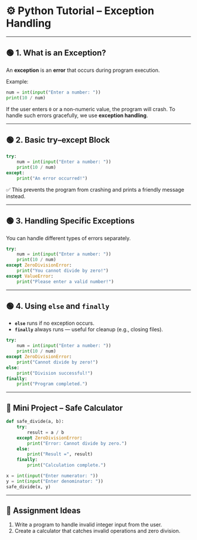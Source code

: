 # ⚙️ **Python Tutorial – Exception Handling**

---

## 🟢 **1. What is an Exception?**

An **exception** is an **error** that occurs during program execution.

Example:

```python
num = int(input("Enter a number: "))
print(10 / num)
```

If the user enters `0` or a non-numeric value, the program will crash.
To handle such errors gracefully, we use **exception handling**.

---

## 🟢 **2. Basic try–except Block**

```python
try:
    num = int(input("Enter a number: "))
    print(10 / num)
except:
    print("An error occurred!")
```

✅ This prevents the program from crashing and prints a friendly message instead.

---

## 🟢 **3. Handling Specific Exceptions**

You can handle different types of errors separately.

```python
try:
    num = int(input("Enter a number: "))
    print(10 / num)
except ZeroDivisionError:
    print("You cannot divide by zero!")
except ValueError:
    print("Please enter a valid number!")
```

---

## 🟢 **4. Using `else` and `finally`**

* **`else`** runs if no exception occurs.
* **`finally`** always runs — useful for cleanup (e.g., closing files).

```python
try:
    num = int(input("Enter a number: "))
    print(10 / num)
except ZeroDivisionError:
    print("Cannot divide by zero!")
else:
    print("Division successful!")
finally:
    print("Program completed.")
```

---


## 🧩 **Mini Project – Safe Calculator**

```python
def safe_divide(a, b):
    try:
        result = a / b
    except ZeroDivisionError:
        print("Error: Cannot divide by zero.")
    else:
        print("Result =", result)
    finally:
        print("Calculation complete.")

x = int(input("Enter numerator: "))
y = int(input("Enter denominator: "))
safe_divide(x, y)
```

---

## 🧠 **Assignment Ideas**

1. Write a program to handle invalid integer input from the user.
2. Create a calculator that catches invalid operations and zero division.

